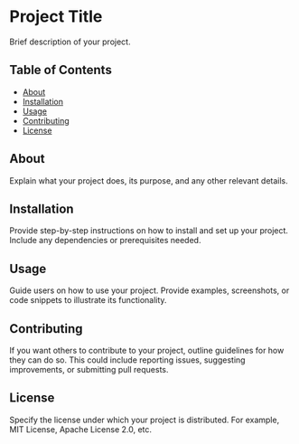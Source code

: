 # Project Title

Brief description of your project.

## Table of Contents

- [About](#about)
- [Installation](#installation)
- [Usage](#usage)
- [Contributing](#contributing)
- [License](#license)

## About

Explain what your project does, its purpose, and any other relevant details.

## Installation

Provide step-by-step instructions on how to install and set up your project. Include any dependencies or prerequisites needed.

## Usage

Guide users on how to use your project. Provide examples, screenshots, or code snippets to illustrate its functionality.

## Contributing

If you want others to contribute to your project, outline guidelines for how they can do so. This could include reporting issues, suggesting improvements, or submitting pull requests.

## License

Specify the license under which your project is distributed. For example, MIT License, Apache License 2.0, etc.

